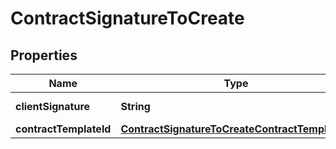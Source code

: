 

# ContractSignatureToCreate


## Properties

| Name | Type | Description | Notes |
|------------ | ------------- | ------------- | -------------|
|**clientSignature** | **String** | Signature of client. |  |
|**contractTemplateId** | [**ContractSignatureToCreateContractTemplateId**](ContractSignatureToCreateContractTemplateId.md) |  |  [optional] |



